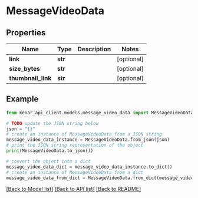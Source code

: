 # MessageVideoData


## Properties

Name | Type | Description | Notes
------------ | ------------- | ------------- | -------------
**link** | **str** |  | [optional] 
**size_bytes** | **str** |  | [optional] 
**thumbnail_link** | **str** |  | [optional] 

## Example

```python
from kenar_api_client.models.message_video_data import MessageVideoData

# TODO update the JSON string below
json = "{}"
# create an instance of MessageVideoData from a JSON string
message_video_data_instance = MessageVideoData.from_json(json)
# print the JSON string representation of the object
print(MessageVideoData.to_json())

# convert the object into a dict
message_video_data_dict = message_video_data_instance.to_dict()
# create an instance of MessageVideoData from a dict
message_video_data_from_dict = MessageVideoData.from_dict(message_video_data_dict)
```
[[Back to Model list]](../README.md#documentation-for-models) [[Back to API list]](../README.md#documentation-for-api-endpoints) [[Back to README]](../README.md)


